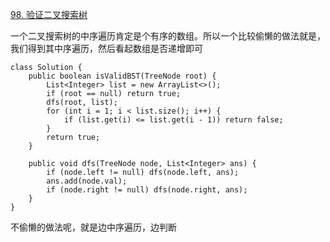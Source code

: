 [98. 验证二叉搜索树](https://leetcode-cn.com/problems/validate-binary-search-tree/description/)

一个二叉搜索树的中序遍历肯定是个有序的数组。所以一个比较偷懒的做法就是，我们得到其中序遍历，然后看起数组是否递增即可

```
class Solution {
    public boolean isValidBST(TreeNode root) {
        List<Integer> list = new ArrayList<>();
        if (root == null) return true;
        dfs(root, list);
        for (int i = 1; i < list.size(); i++) {
            if (list.get(i) <= list.get(i - 1)) return false;
        }
        return true;
    }

    public void dfs(TreeNode node, List<Integer> ans) {
        if (node.left != null) dfs(node.left, ans);
        ans.add(node.val);
        if (node.right != null) dfs(node.right, ans);
    }
}
```

不偷懒的做法呢，就是边中序遍历，边判断